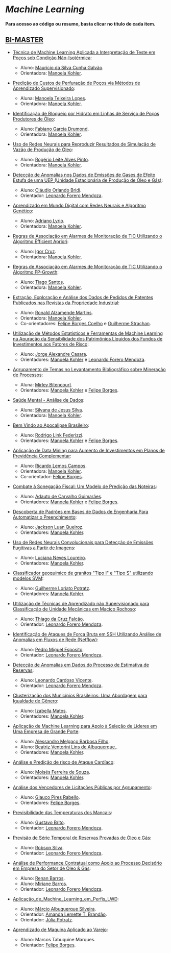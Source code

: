 # *Machine Learning*

#### Para acesso ao código ou resumo, basta clicar no título de cada item.

## [BI-MASTER](https://ica.puc-rio.ai/bi-master)

- [Técnica de Machine Learning Aplicada a Interpretação de Teste em Poços sob Condição Não-Isotérmica](https://github.com/secretaria-ICA/Tecnica_de_Machine_Learning_Aplicada_a_Interpretacao_de_Teste_em_Pocos_sob_Condicao_Nao-Isotermica):
  - Aluno: [Maurício da Silva Cunha Galvão](https://github.com/mgalvao6).
  - Orientadora: [Manoela Kohler](https://github.com/manoelakohler).

- [Predição de Custos de Perfuração de Poços via Métodos de Aprendizado Supervisionado](https://github.com/secretaria-ICA/Predicao_de_Custos_de_Perfuracao_de_Pocos_via_Metodos_de_Aprendizado_Supervisionado):
  - Aluna: [Manoela Teixeira Lopes](https://github.com/ManoelaLopes).
  - Orientadora: [Manoela Kohler](https://github.com/manoelakohler).

- [Identificação de Bloqueio por Hidrato em Linhas de Serviço de Poços Produtores de Óleo](https://github.com/secretaria-ICA/Identificacao_de_Bloqueio_por_Hidrato_em_Linhas_de_Servico_de_Pocos_Produtores_de_Oleo):
  - Aluno: [Fabiano Garcia Drumond](https://github.com/fgdrumond).
  - Orientadora: [Manoela Kohler](https://github.com/manoelakohler).
  
- [Uso de Redes Neurais para Reproduzir Resultados de Simulação de Vazão de Produção de Óleo](https://github.com/secretaria-ICA/Uso_de_Redes_Neurais_para_Reproduzir_Resultados_de_Simulacao_de_Vazao_de_Producao_de_Oleo):
  - Aluno: [Rogério Leite Alves Pinto](https://codigo-externo.petrobras.com.br/CXMV).
  - Orientadora: [Manoela Kohler](https://github.com/manoelakohler).
  
- [Detecção de Anomalias nos Dados de Emissões de Gases de Efeito Estufa de uma UEP (Unidade Estacionária de Produção de Óleo e Gás)](https://github.com/secretaria-ICA/Deteccao_de_Anomalias_nos_Dados_de_Emissoes_de_Gases_de_Efeito_Estufa_de_uma_UEP):
  - Aluno: [Cláudio Orlando Bridi](https://github.com/cobridi).
  - Orientador: [Leonardo Forero Mendoza](https://github.com/leofome8).

- [Aprendizado em Mundo Digital com Redes Neurais e Algoritmo Genético](https://github.com/secretaria-ICA/Aprendizado_em_Mundo_Digital_com_Redes_Neurais_e_Algoritmo_Genetico):
  - Aluno: [Adriano Lyrio](https://github.com/adrianolyrio).
  - Orientadora: [Manoela Kohler](https://github.com/manoelakohler).

- [Regras de Associação em Alarmes de Monitoração de TIC Utilizando o Algoritmo Efficient Apriori](https://github.com/secretaria-ICA/Regras_de_Associacao_em_Alarmes_de_Monitoracao_de_TIC_Utilizando_o_Algoritmo_Efficient_Apriori):
  - Aluno: [Igor Cruz](https://github.com/igorcruz33).
  - Orientadora: [Manoela Kohler](https://github.com/manoelakohler).

- [Regras de Associação em Alarmes de Monitoração de TIC Utilizando o Algoritmo FP-Growth](https://github.com/secretaria-ICA/Regras_de_Associacao_em_Alarmes_de_Monitoracao_de_TIC_Utilizando_o_Algoritmo_FP-Growth):
  - Aluno: [Tiago Santos](https://github.com/TiagoSantosVidal).
  - Orientadora: [Manoela Kohler](https://github.com/manoelakohler).

- [Extração, Exploração e Análise dos Dados de Pedidos de Patentes Publicados nas Revistas da Propriedade Industrial](https://github.com/secretaria-ICA/Extracao_Exploracao_e_Analise_dos_Dados_de_Pedidos_de_Patentes):
  - Aluno: [Ronald Alzamende Martins](https://github.com/ronaldlm).
  - Orientadora: [Manoela Kohler](https://github.com/manoelakohler).
  - Co-orientadores: [Felipe Borges Coelho](https://github.com/FelipeBorgesC) e [Guilherme Strachan](https://github.com/strachan).

- [Utilização de Métodos Estatísticos e Ferramentas de Machine Learning na Apuração da Sensibilidade dos Patrimônios Líquidos dos Fundos de Investimentos aos Fatores de Risco](https://github.com/secretaria-ICA/Apuracao_da_Sensibilidade_dos_Patrimonios_Liquidos_dos_Fundos_de_Investimentos_aos_Fatores_de_Risco):
  - Aluno: [Jorge Alexandre Casara](https://github.com/sandwalker66).
  - Orientadores: [Manoela Kohler](https://github.com/manoelakohler) e [Leonardo Forero Mendoza](https://github.com/leofome8).

- [Agrupamento de Temas no Levantamento Bibliográfico sobre Mineração de Processos](https://github.com/secretaria-ICA/Agrupamento_de_Temas_no_Levantamento_Bibliografico_sobre_Mineracao_de_Processos):
  - Aluna: [Mirley Bitencourt](https://github.com/mirleybitencourt).
  - Orientadores: [Manoela Kohler](https://github.com/manoelakohler) e [Felipe Borges](https://github.com/FelipeBorgesC).

- [Saúde Mental - Análise de Dados](https://github.com/secretaria-ICA/Saude_Mental_Analise_de_Dados):
  - Aluna: [Silvana de Jesus Silva](https://github.com/Silvana-js).
  - Orientadora: [Manoela Kohler](https://github.com/manoelakohler).

- [Bem Vindo ao Apocalipse Brasileiro](https://github.com/secretaria-ICA/Bem_Vindo_ao_Apocalipse_Brasileiro):
  - Aluno: [Rodrigo Link Federizzi](https://github.com/rodrigolink).
  - Orientadores: [Manoela Kohler](https://github.com/manoelakohler) e [Felipe Borges](https://github.com/FelipeBorgesC).

- [Aplicação de Data Mining para Aumento de Investimentos em Planos de Previdência Complementar](https://github.com/secretaria-ICA/Aplicacao_de_Data_Mining_para_Aumento_de_Investimentos_em_Planos_de_Previdencia_Complementar):
  - Aluno: [Ricardo Lemos Campos](https://github.com/rlcampos).
  - Orientadora: [Manoela Kohler](https://github.com/manoelakohler).
  - Co-orientador: [Felipe Borges](https://github.com/FelipeBorgesC).

- [Combate à Sonegação Fiscal: Um Modelo de Predição das Noteiras](https://github.com/secretaria-ICA/Combate_a_Sonegacao_Fiscal_Um_Modelo_de_Predicao_das_Noteiras):
  - Aluno: [Adauto de Carvalho Guimarães](https://github.com/1970-rio).
  - Orientadores: [Manoela Kohler](https://github.com/manoelakohler) e [Felipe Borges](https://github.com/FelipeBorgesC).

- [Descoberta de Padrões em Bases de Dados de Engenharia Para Automatizar o Preenchimento](https://github.com/secretaria-ICA/Descoberta_de_Padroes_em_Bases_de_Dados_de_Engenharia_para_Automatizar_o_Preenchimento):
  - Aluno: [Jackson Luan Queiroz](https://github.com/Jacksonluan).
  - Orientadores: [Manoela Kohler](https://github.com/manoelakohler).
  
- [Uso de Redes Neurais Convolucionais para Detecção de Emissões Fugitivas a Partir de Imagens](https://github.com/secretaria-ICA/Uso_de_Redes_Neurais_Convolucionais_para_Deteccao_de_Emissoes_Fugitivas_a_Partir_de_Imagens):
  - Aluno: [Luciana Neves Loureiro](https://github.com/lunevesloureiro).
  - Orientadores: [Manoela Kohler](https://github.com/manoelakohler).

- [Classificador geoquímico de granitos "Tipo I" e "Tipo S" utilizando modelos SVM](https://github.com/secretaria-ICA/Classificador_Geoquimico_de_Granitos_Tipo_I_e_Tipo_S_Utilizando_Modelos_SVM):
  - Aluno: [Guilherme Loriato Potratz](https://github.com/geoloriato).
  - Orientadores: [Manoela Kohler](https://github.com/manoelakohler).

- [Utilização de Técnicas de Aprendizado não Supervisionado para Classificação de Unidade Mecânicas em Maciço Rochoso](https://github.com/secretaria-ICA/Utilizacao_de_Tecnicas_de_Aprendizado_nao_Supervisionado_para_Classificacao_de_Unidade_Mecanicas):
  - Aluno: [Thiago da Cruz Falcão](https://github.com/thiago85falcao/).
  - Orientador: [Leonardo Forero Mendoza](https://github.com/leofome8).

- [Identificação de Ataques de Força Bruta em SSH Utilizando Análise de Anomalias em Fluxos de Rede (Netflow)](https://github.com/secretaria-ICA/Identificacao_de_Ataques_de_Forca_Bruta_em_SSH_Utilizando_Analise_de_Anomalias_em_Fluxos_de_Rede):
  - Aluno: [Pedro Miguel Esposito](https://github.com/pmesposito).
  - Orientador: [Leonardo Forero Mendoza](https://github.com/leofome8).

- [Detecção de Anomalias em Dados do Processo de Estimativa de Reservas](https://github.com/secretaria-ICA/Deteccao_de_Anomalias_em_Dados_do_Processo_de_Estimativa_de_Reservas):
  - Aluno: [Leonardo Cardoso Vicente](https://github.com/lcvicente).
  - Orientador: [Leonardo Forero Mendoza](https://github.com/leofome8).

- [Clusterização dos Municípios Brasileiros: Uma Abordagem para Igualdade de Gênero](https://github.com/secretaria-ICA/Clusterizacao_dos_Municipios_Brasileiros_Uma_Abordagem_para_Igualdade_de_Genero?organization=secretaria-ICA&organization=secretaria-ICA):
  - Aluno: [Izabella Matos](https://github.com/matosizabella).
  - Orientadores: [Manoela Kohler](https://github.com/manoelakohler).

- [Aplicação de Machine Learning para Apoio à Seleção de Lideres em Uma Empresa de Grande Porte](https://github.com/secretaria-ICA/Aplicacao_de_Machine_Learning_para_Apoio_a_Selecao_de_Lideres_em_Uma_Empresa_de_Grande_Porte):
  - Aluno: [Alessandro Melgaço Barbosa Filho](https://github.com/beatrizventorini).
  - Aluno: [Beatriz Ventorini Lins de Albuquerque.](https://github.com/beatrizventorini).
  - Orientadores: [Manoela Kohler](https://github.com/manoelakohler).

- [Análise e Predição de risco de Ataque Cardíaco](https://github.com/secretaria-ICA/Analise_e_Predicao_de_Risco_de_Ataque_Cardiaco?organization=secretaria-ICA&organization=secretaria-ICA):
  - Aluno: [Moisés Ferreira de Souza](https://github.com/moisesfsouza).
  - Orientadores: [Manoela Kohler](https://github.com/manoelakohler).

- [Análise dos Vencedores de Licitações Públicas por Agrupamento](https://github.com/secretaria-ICA/Analise_dos_Vencedores_de_Licitacoes_Publicas_por_Agrupamento?organization=secretaria-ICA&organization=secretaria-ICA):
  - Aluno: [Glauco Pires Rabello](https://github.com/glaucopr).
  - Orientadores: [Felipe Borges](https://github.com/FelipeBorgesC).

- [Previsibilidade das Temperaturas dos Mancais](https://github.com/secretaria-ICA/Previsibilidade_das_Temperaturas_dos_Mancais?organization=secretaria-ICA&organization=secretaria-ICA):
  - Aluno: [Gustavo Brito](https://github.com/Gustavo-br-rj).
  - Orientador: [Leonardo Forero Mendoza](https://github.com/leofome8).

- [Previsão de Série Temporal de Reservas Provadas de Óleo e Gás](https://github.com/secretaria-ICA/Previsao_de_Serie_Temporal_de-Reservas_Provadas_de_Oleo_e_Gas?organization=secretaria-ICA&organization=secretaria-ICA):
  - Aluno: [Robson Silva](https://github.com/robrss).
  - Orientador: [Leonardo Forero Mendoza](https://github.com/leofome8).

- [Análise de Performance Contratual como Apoio ao Processo Decisório em Empresa do Setor de Óleo & Gás](https://github.com/secretaria-ICA/Analise_de_Performance_Contratual_como_Apoio_ao_Processo_Decisorio_em_Empresa_do_Setor_de_Oleo_e_Gas?organization=secretaria-ICA&organization=secretaria-ICA):
  - Aluno: [Renan Barros](https://github.com/RenanBarros001).
  - Aluno: [Miriane Barros](https://github.com/RenanBarros001).
  - Orientador: [Leonardo Forero Mendoza](https://github.com/leofome8).

- [Aplicação_de_Machine_Learning_em_Perfis_LWD](https://github.com/secretaria-ICA/Aplicacao_de_Machine_Learning_em_Perfis_LWD?organization=secretaria-ICA&organization=secretaria-ICA):
  - Aluno: [Márcio Albuquerque Silveira](https://github.com/marcioasilveira).
  - Orientador: [Amanda Lemette T. Brandão](https://github.com/amandalemette).
  - Orientador: [Júlia Potratz](https://github.com/jupotratz).

- [Aprendizado de Maquina Aplicado ao Varejo](https://github.com/secretaria-ICA/Aprendizado_de_Maquina_Aplicado_ao_Varejo):
  - Aluno: Marcos Tabuquine Marques.
  - Orientador: [Felipe Borges](https://github.com/FelipeBorgesC).



